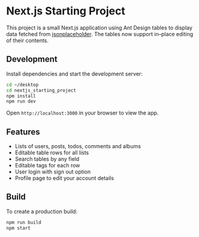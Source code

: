 # Next.js Starting Project

This project is a small Next.js application using Ant Design tables to display data fetched from [jsonplaceholder](https://jsonplaceholder.typicode.com/). The tables now support in–place editing of their contents.

## Development

Install dependencies and start the development server:

```bash
cd ~/desktop
cd nextjs_starting_project
npm install
npm run dev
```

Open `http://localhost:3000` in your browser to view the app.

## Features

- Lists of users, posts, todos, comments and albums
- Editable table rows for all lists
- Search tables by any field
- Editable tags for each row
- User login with sign out option
- Profile page to edit your account details

## Build

To create a production build:

```bash
npm run build
npm start
```
